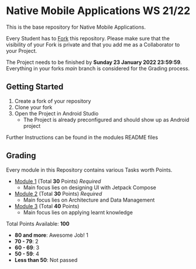 # Native Mobile Applications WS 21/22

This is the base repository for Native Mobile Applications.

Every Student has to [Fork](https://docs.gitlab.com/ee/user/project/repository/forking_workflow.html) this repository.
Please make sure that the visibility of your Fork is private and that you add me as a Collaborator to your Project.

The Project needs to be finished by **Sunday 23 January 2022 23:59:59**.
Everything in your forks *main* branch is considered for the Grading process.

## Getting Started

1. Create a fork of your repository
2. Clone your fork
3. Open the Project in Android Studio
    * The Project is already preconfigured and should show up as Android project

Further Instructions can be found in the modules README files

## Grading

Every module in this Repository contains various Tasks worth Points.

* [Module 1](pixie/README.md) (Total **30** Points) *Required*
    * Main focus lies on designing UI with Jetpack Compose
* [Module 2](umbrella-meter/README.md) (Total **30** Points) *Required*
    * Main focus lies on Architecture and Data Management
* [Module 3](ghibli-companion/README.md) (Total **40** Points)
    * Main focus lies on applying learnt knowledge

Total Points Available: **100**

* **80 and more**: Awesome Job! 1
* **70 - 79**: 2
* **60 - 69**: 3
* **50 - 59**: 4
* **Less than 50**: Not passed
